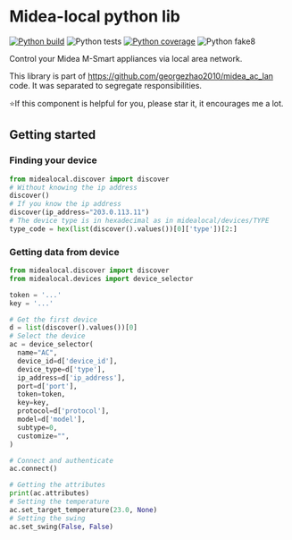 # Midea-local python lib

[![Python build](https://github.com/rokam/midea-local/actions/workflows/python-build.yml/badge.svg)](https://github.com/rokam/midea-local/actions/workflows/python-build.yml)
![Python tests](https://raw.githubusercontent.com/rokam/midea-local/badges/tests.svg)
[![Python coverage](https://raw.githubusercontent.com/rokam/midea-local/badges/coverage.svg)](https://app.codecov.io/github/rokam/midea-local)
![Python fake8](https://raw.githubusercontent.com/rokam/midea-local/badges/flake8.svg)

Control your Midea M-Smart appliances via local area network.

This library is part of https://github.com/georgezhao2010/midea_ac_lan code. It was separated to segregate responsibilities.

⭐If this component is helpful for you, please star it, it encourages me a lot.

## Getting started

### Finding your device

```python
from midealocal.discover import discover
# Without knowing the ip address
discover()
# If you know the ip address
discover(ip_address="203.0.113.11")
# The device type is in hexadecimal as in midealocal/devices/TYPE
type_code = hex(list(discover().values())[0]['type'])[2:]
```

### Getting data from device

```python
from midealocal.discover import discover
from midealocal.devices import device_selector

token = '...'
key = '...'

# Get the first device
d = list(discover().values())[0]
# Select the device
ac = device_selector(
  name="AC",
  device_id=d['device_id'],
  device_type=d['type'],
  ip_address=d['ip_address'],
  port=d['port'],
  token=token,
  key=key,
  protocol=d['protocol'],
  model=d['model'],
  subtype=0,
  customize="",
)

# Connect and authenticate
ac.connect()

# Getting the attributes
print(ac.attributes)
# Setting the temperature
ac.set_target_temperature(23.0, None)
# Setting the swing
ac.set_swing(False, False)
```
